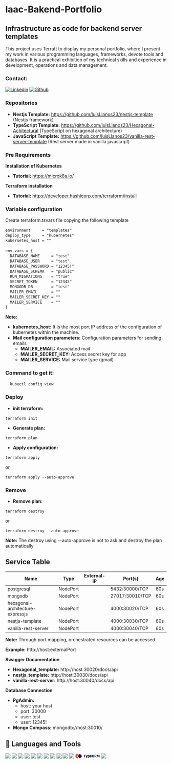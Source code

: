 # Iaac-Bakend-Portfolio
## Infrastructure as code for backend server templates
This project uses Terraft to display my personal portfolio, where I present my work in various programming languages, frameworks, devote tools and databases. It is a practical exhibition of my technical skills and experience in development, operations and data management.

### Contact:
[![Linkedin](https://img.shields.io/badge/-LinkedIn-blue?style=flat&logo=Linkedin&logoColor=white)](https://www.linkedin.com/in/luis-alfonso-llanos-a64639206/) [![Github](https://img.shields.io/badge/-Github-000?style=flat&logo=Github&logoColor=white)](https://github.com/luisLlanos23)

### Repositories
- __Nestjs Template:__ https://github.com/luisLlanos23/nestjs-template (Nestjs framework)
- __TypeScript Template:__ https://github.com/luisLlanos23/Hexagonal-Achitectural (TypeScript on hexagonal architecture)
- __JavaScript Template:__ https://github.com/luisLlanos23/vanilla-rest-server-template (Rest server made in vanilla javascript)

### Pre Requirements
__Installation of Kubernetes__
- __Tutorial:__ https://microk8s.io/

__Terraform installation__
- __Tutorial:__ https://developer.hashicorp.com/terraform/install

### Variable configuration
Create terraform.tsvars file copying the following template
```
environment     = "templates"
deploy_type     = "kubernetes"
kubernetes_host = ""

env_vars = {
  DATABASE_NAME     = "test"
  DATABASE_USER     = "test"
  DATABASE_PASSWORD = "12345!"
  DATABASE_SCHEMA   = "public"
  RUN_MIGRATIONS    = "true"
  SECRET_TOKEN      = "12345"
  MONGODB_DB        = "test"
  MAILER_EMAIL      = ""
  MAILER_SECRET_KEY = ""
  MAILER_SERVICE    = ""
}
```
__Note:__
- __kubernetes_host:__ It is the most port IP address of the configuration of kubernetes within the machine.
- __Mail configuration parameters:__ Configuration parameters for sending emails
  - __MAILER_EMAIL:__ Associated mail
  - __MAILER_SECRET_KEY:__ Access secret key for app
  - __MAILER_SERVICE:__ Mail service type (gmail)

### Command to get it:
```
  kubectl config view
```

### Deploy
- __init terraform:__
```
terraform init
```
- __Generate plan:__
```
terraform plan
```
- __Apply configuration:__
```
terraform apply
```
or
```
terraform apply --auto-approve
```
### Remove
- __Remove plan:__
```
terraform destroy
```
or
```
terraform destroy --auto-approve
```
__Note:__ The destroy using --auto-approve is not to ask and destroy the plan automatically
## Service Table
| Name                               | Type       | External-IP | Port(s)           | Age |
|------------------------------------|------------|-------------|-------------------|-----|
| postgresql                         | NodePort   | <none>      | 5432:30000/TCP    | 60s |
| mongodb                            | NodePort   | <none>      | 27017:30010/TCP   | 60s |
| hexagonal-architecture-expressjs   | NodePort   | <none>      | 4000:30020/TCP    | 60s |
| nestjs-template                    | NodePort   | <none>      | 4000:30030/TCP    | 60s |
| vanilla-rest-server                | NodePort   | <none>      | 4000:30040/TCP    | 60s |

__Note:__ Through port mapping, orchestrated resources can be accessed

__Example:__ http://host:externalPort

__Swagger Documentation__
- __Hexagonal_template:__ http://host:30020/docs/api
- __nestjs_template:__ http://host:30030/docs/api
- __vanilla-rest-server:__ http://host:30040/docs/api

__Database Connection__
- __PgAdmin:__
  - host: your host
  - port: 30000
  - user: test
  - user: 12345!
- __Mongo Compass:__ mongodb://host:30010/


## 📌 Languages and Tools
<img width="15%" src="https://www.vectorlogo.zone/logos/nodejs/nodejs-ar21.svg">
<img width="15%" src="https://www.vectorlogo.zone/logos/javascript/javascript-ar21.svg">
<img width="15%" src="https://www.vectorlogo.zone/logos/typescriptlang/typescriptlang-ar21.svg">
<img width="15%" src="https://www.vectorlogo.zone/logos/expressjs/expressjs-ar21.svg">
<img width="15%" src="https://www.vectorlogo.zone/logos/nestjs/nestjs-ar21.svg">
<img width="15%" src="https://www.vectorlogo.zone/logos/postgresql/postgresql-ar21.svg">
<img width="15%" src="https://www.vectorlogo.zone/logos/mongodb/mongodb-ar21.svg">
<img width="15%" src="https://www.vectorlogo.zone/logos/terraformio/terraformio-ar21.svg">
<img width="15%" src="https://www.vectorlogo.zone/logos/kubernetes/kubernetes-ar21.svg">
<img width="15%" src="https://www.vectorlogo.zone/logos/docker/docker-ar21.svg">
<img width="15%" src="https://www.vectorlogo.zone/logos/sequelizejs/sequelizejs-ar21.svg">
<img width="15%" src="https://github.com/typeorm/typeorm/raw/master/resources/typeorm-logo-colored-dark.png">
<img width="15%" src="https://static1.smartbear.co/swagger/media/assets/images/swagger_logo.svg">

